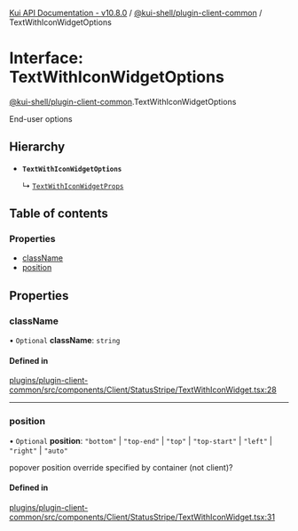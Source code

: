 [Kui API Documentation - v10.8.0](../README.md) / [@kui-shell/plugin-client-common](../modules/kui_shell_plugin_client_common.md) / TextWithIconWidgetOptions

# Interface: TextWithIconWidgetOptions

[@kui-shell/plugin-client-common](../modules/kui_shell_plugin_client_common.md).TextWithIconWidgetOptions

End-user options

## Hierarchy

- **`TextWithIconWidgetOptions`**

  ↳ [`TextWithIconWidgetProps`](kui_shell_plugin_client_common.TextWithIconWidgetProps.md)

## Table of contents

### Properties

- [className](kui_shell_plugin_client_common.TextWithIconWidgetOptions.md#classname)
- [position](kui_shell_plugin_client_common.TextWithIconWidgetOptions.md#position)

## Properties

### className

• `Optional` **className**: `string`

#### Defined in

[plugins/plugin-client-common/src/components/Client/StatusStripe/TextWithIconWidget.tsx:28](https://github.com/mra-ruiz/kui/blob/76908b178/plugins/plugin-client-common/src/components/Client/StatusStripe/TextWithIconWidget.tsx#L28)

---

### position

• `Optional` **position**: `"bottom"` \| `"top-end"` \| `"top"` \| `"top-start"` \| `"left"` \| `"right"` \| `"auto"`

popover position override specified by container (not client)?

#### Defined in

[plugins/plugin-client-common/src/components/Client/StatusStripe/TextWithIconWidget.tsx:31](https://github.com/mra-ruiz/kui/blob/76908b178/plugins/plugin-client-common/src/components/Client/StatusStripe/TextWithIconWidget.tsx#L31)
